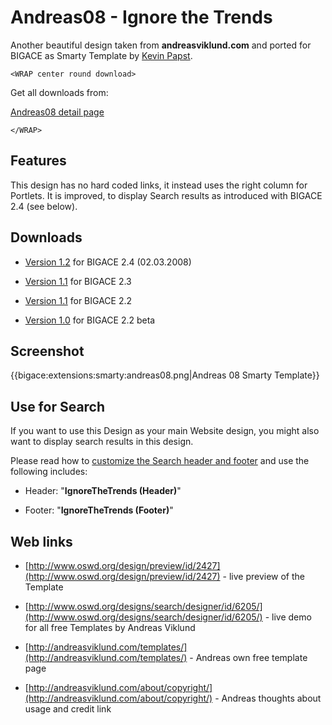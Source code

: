 # Andreas08 - Ignore the Trends

Another beautiful design taken from **andreasviklund.com** and ported for BIGACE as Smarty Template by [Kevin Papst](http://www.kevinpapst.de/).

`<WRAP center round download>`

Get all downloads from:

[Andreas08 detail page](http://www.bigace.de/plugins/detail/59-Andreas+08)

`</WRAP>`

## Features

This design has no hard coded links, it instead uses the right column for Portlets.
It is improved, to display Search results as introduced with BIGACE 2.4 (see below).

## Downloads


*  [Version 1.2](http://downloads.sourceforge.net/bigace/IgnoreTheTrends_1.2.zip) for BIGACE 2.4 (02.03.2008)

*  [Version 1.1](http://downloads.sourceforge.net/bigace/IgnoreTheTrends_2.2.zip) for BIGACE 2.3

*  [Version 1.1](http://downloads.sourceforge.net/bigace/IgnoreTheTrends_2.2.zip) for BIGACE 2.2

*  [Version 1.0](http://downloads.sourceforge.net/bigace/IgnoreTheTrends_2.2_beta.zip) for BIGACE 2.2 beta



## Screenshot

{{bigace:extensions:smarty:andreas08.png|Andreas 08 Smarty Template}}

## Use for Search

If you want to use this Design as your main Website design, you might also want to display search results in this design.

Please read how to [customize the Search header and footer](bigace/administration/search) and use the following includes:


*  Header: "**IgnoreTheTrends (Header)**"

*  Footer: "**IgnoreTheTrends (Footer)**"

## Web links


*  [http://www.oswd.org/design/preview/id/2427](http://www.oswd.org/design/preview/id/2427) - live preview of the Template

*  [http://www.oswd.org/designs/search/designer/id/6205/](http://www.oswd.org/designs/search/designer/id/6205/) - live demo for all free Templates by Andreas Viklund

*  [http://andreasviklund.com/templates/](http://andreasviklund.com/templates/) - Andreas own free template page 

*  [http://andreasviklund.com/about/copyright/](http://andreasviklund.com/about/copyright/) - Andreas thoughts about usage and credit link

